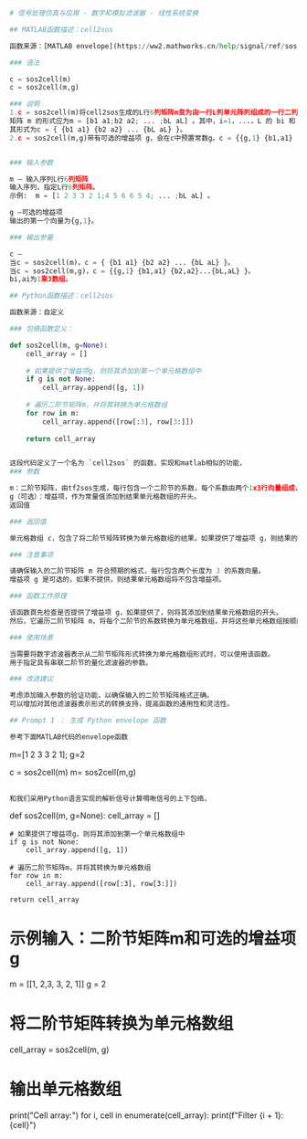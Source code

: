 ```python
# 信号处理仿真与应用 - 数字和模拟滤波器 - 线性系统变换

## MATLAB函数描述：cell2sos 

函数来源：[MATLAB envelope](https://ww2.mathworks.cn/help/signal/ref/sos2cell.html)

### 语法

c = sos2cell(m)
c = sos2cell(m,g)

### 说明
1.c = sos2cell(m)将cell2sos生成的L行6列矩阵m变为由一行L列单元阵列组成的一行二列单元阵列c。可以使用 c 指定一个具有 L 级联二阶截面的量化滤波器。
矩阵 m 的形式应为m = [b1 a1;b2 a2; ... ;bL aL] 。其中，i=1，...，L 的 bi 和 ai 均为 一行3列向量。由此得到的 c 是一个 1×L 的单元格数组，
其形式为c = { {b1 a1} {b2 a2} ... {bL aL} }。
2.c = sos2cell(m,g)带有可选的增益项 g，会在c中预置常数g。c = {{g,1} {b1,a1} {b2,a2}...{bL,aL} }。


### 输入参数

m — 输入序列L行6列矩阵
输入序列，指定L行6列矩阵。
示例:  m = [1 2 3 3 2 1;4 5 6 6 5 4; ... ;bL aL] 。

g —可选的增益项
输出的第一个向量为{g,1}。

### 输出参量

c — 
当c = sos2cell(m)，c = { {b1 a1} {b2 a2} ... {bL aL} }。
当c = sos2cell(m,g)，c = {{g,1} {b1,a1} {b2,a2}...{bL,aL} }。
bi,ai为1乘3数组。

## Python函数描述：cell2sos

函数来源：自定义

### 包络函数定义：

def sos2cell(m, g=None):
    cell_array = []
    
    # 如果提供了增益项g，则将其添加到第一个单元格数组中
    if g is not None:
        cell_array.append([g, 1])
    
    # 遍历二阶节矩阵m，并将其转换为单元格数组
    for row in m:
        cell_array.append([row[:3], row[3:]])
    
    return cell_array


这段代码定义了一个名为 `cell2sos` 的函数，实现和matlab相似的功能，
### 参数

m：二阶节矩阵，由tf2sos生成，每行包含一个二阶节的系数，每个系数由两个1x3行向量组成，分别代表分子和分母多项式的系数。
g（可选）：增益项，作为常量值添加到结果单元格数组的开头。
返回值

### 返回值

单元格数组 c，包含了将二阶节矩阵转换为单元格数组的结果。如果提供了增益项 g，则结果的第一个单元格数组包含增益项 g 和常量值 1。

### 注意事项

请确保输入的二阶节矩阵 m 符合预期的格式，每行包含两个长度为 3 的系数向量。
增益项 g 是可选的，如果不提供，则结果单元格数组将不包含增益项。

### 函数工作原理

该函数首先检查是否提供了增益项 g，如果提供了，则将其添加到结果单元格数组的开头。
然后，它遍历二阶节矩阵 m，将每个二阶节的系数转换为单元格数组，并将这些单元格数组按顺序添加到结果数组中。

### 使用场景

当需要将数字滤波器表示从二阶节矩阵形式转换为单元格数组形式时，可以使用该函数。
用于指定具有串联二阶节的量化滤波器的参数。

### 改进建议

考虑添加输入参数的验证功能，以确保输入的二阶节矩阵格式正确。
可以增加对其他滤波器表示形式的转换支持，提高函数的通用性和灵活性。

## Prompt 1 ： 生成 Python envelope 函数

参考下面MATLAB代码的envelope函数
```
m=[1 2 3 3 2 1];
g=2

c = sos2cell(m)
m= sos2cell(m,g)

```

和我们采用Python语言实现的解析信号计算啁啾信号的上下包络，
```
def sos2cell(m, g=None):
    cell_array = []
    
    # 如果提供了增益项g，则将其添加到第一个单元格数组中
    if g is not None:
        cell_array.append([g, 1])
    
    # 遍历二阶节矩阵m，并将其转换为单元格数组
    for row in m:
        cell_array.append([row[:3], row[3:]])
    
    return cell_array

# 示例输入：二阶节矩阵m和可选的增益项g
m = [[1, 2,3, 3, 2, 1]]
g = 2

# 将二阶节矩阵转换为单元格数组
cell_array = sos2cell(m, g)

# 输出单元格数组
print("Cell array:")
for i, cell in enumerate(cell_array):
    print(f"Filter {i + 1}: {cell}")

```



```

